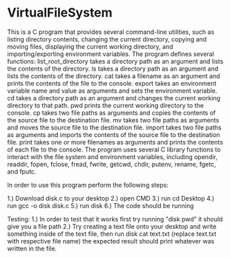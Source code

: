 # VirtualFileSystem
This is a C program that provides several command-line utilities, such as listing directory contents, changing the current directory, copying and moving files, displaying the current working directory, and importing/exporting environment variables.
The program defines several functions:
list_root_directory takes a directory path as an argument and lists the contents of the directory.
ls takes a directory path as an argument and lists the contents of the directory.
cat takes a filename as an argument and prints the contents of the file to the console.
export takes an environment variable name and value as arguments and sets the environment variable.
cd takes a directory path as an argument and changes the current working directory to that path.
pwd prints the current working directory to the console.
cp takes two file paths as arguments and copies the contents of the source file to the destination file.
mv takes two file paths as arguments and moves the source file to the destination file.
import takes two file paths as arguments and imports the contents of the source file to the destination file.
print takes one or more filenames as arguments and prints the contents of each file to the console.
The program uses several C library functions to interact with the file system and environment variables, including opendir, readdir, fopen, fclose, fread, fwrite, getcwd, chdir, putenv, rename, fgetc, and fputc.



In order to use this program perform the following steps:

1.) Download disk.c to your desktop
2.) open CMD
3.) run cd Desktop
4.) run gcc -o disk disk.c
5.) run disk
6.) The code should be running

Testing:
1.) In order to test that it works first try running "disk pwd" it should give you a file path
2.) Try creating a text file onto your desktop and write something inside of the text file, then run disk cat text.txt (replace text.txt with respective file name)
the expected result should print whatever was written in the file.
